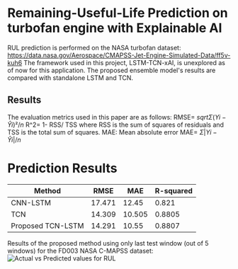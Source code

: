# Remaining-Useful-Life Prediction on turbofan engine with Explainable AI
RUL prediction is performed on the NASA turbofan dataset: https://data.nasa.gov/Aerospace/CMAPSS-Jet-Engine-Simulated-Data/ff5v-kuh6
The framework used in this project, LSTM-TCN-xAI, is unexplored as of now for this application. The proposed ensemble model's results are compared with standalone LSTM and TCN.
## Results
The evaluation metrics used in this paper are as follows:
RMSE= $`sqrt{Σ (Yi - Ŷi)² / n}`$
R^2= 1- RSS/ TSS
where RSS is the sum of squares of residuals and TSS is the total sum of squares.
MAE: Mean absolute error
MAE=  $`Σ |Yi - Ŷi| / n`$
# Prediction Results
|Method          |RMSE	|MAE   |R-squared |
|----------------|------|------|----------|
|CNN-LSTM        |17.471|	12.45|	0.821   |
TCN	             |14.309|10.505|  0.8805  |
Proposed TCN-LSTM|14.291|10.55 |	0.8807  |

Results of the proposed method using only last test window (out of 5 windows) for the FD003 NASA C-MAPSS dataset:
 ![Actual vs Predicted values for RUL](https://github.com/jo355/dash-rul-prediction/assets/66993436/9a46b368-6ed2-4c37-8f8c-46657df7df7e)




